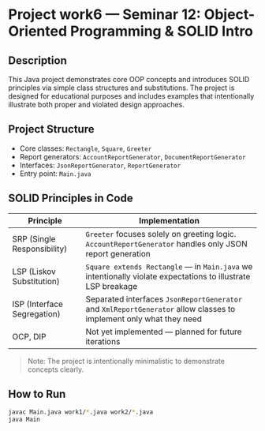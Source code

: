 # Project work6 — Seminar 12: Object-Oriented Programming & SOLID Intro

## Description

This Java project demonstrates core OOP concepts and introduces SOLID principles via simple class structures and substitutions. The project is designed for educational purposes and includes examples that intentionally illustrate both proper and violated design approaches.

## Project Structure

- Core classes: `Rectangle`, `Square`, `Greeter`
- Report generators: `AccountReportGenerator`, `DocumentReportGenerator`
- Interfaces: `JsonReportGenerator`, `ReportGenerator`
- Entry point: `Main.java`

## SOLID Principles in Code

| Principle | Implementation |
|----------|----------------|
| SRP (Single Responsibility) | `Greeter` focuses solely on greeting logic. `AccountReportGenerator` handles only JSON report generation |
| LSP (Liskov Substitution) | `Square extends Rectangle` — in `Main.java` we intentionally violate expectations to illustrate LSP breakage |
| ISP (Interface Segregation) | Separated interfaces `JsonReportGenerator` and `XmlReportGenerator` allow classes to implement only what they need |
| OCP, DIP | Not yet implemented — planned for future iterations |

> Note: The project is intentionally minimalistic to demonstrate concepts clearly.

## How to Run

```bash
javac Main.java work1/*.java work2/*.java
java Main
